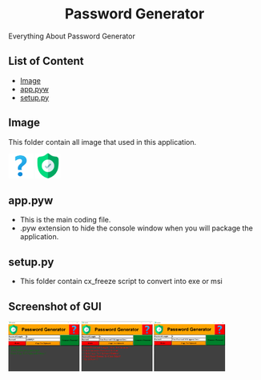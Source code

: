 <div align="center">
  <h1>Password Generator</h1>
</div>
Everything About Password Generator

## List of Content
* [Image](#Image)
* [app.pyw](#app.pyw)
* [setup.py](#setup.py)

## Image
This folder contain all image that used in this application.
<div align="center">
  <p align="left">
<img src="https://github.com/mpritamp/Password-Generator/blob/master/Image/icons8-question-mark-96.png" height="50">
<img src="https://github.com/mpritamp/Password-Generator/blob/master/Image/shield.png" height="50">
  </p>
</div>

## app.pyw
* This is the main coding file.
* .pyw extension to hide the console window when you will package the application.

## setup.py
* This folder contain cx_freeze script to convert into exe or msi

## Screenshot of GUI
<img src="https://github.com/mpritamp/Password-Generator/blob/master/Image/screenshot_1.png" height="100">
<img src="https://github.com/mpritamp/Password-Generator/blob/master/Image/Screenshot_2.png" height="100">
<img src="https://github.com/mpritamp/Password-Generator/blob/master/Image/Screenshot_3.png" height="100">
